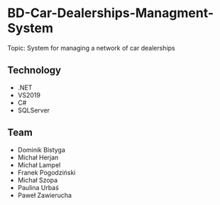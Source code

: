 # BD-Car-Dealerships-Managment-System
Topic: System for managing a network of car dealerships

## Technology
- .NET
- VS2019
- C#
- SQLServer

## Team
- Dominik Bistyga
- Michał Herjan 
- Michał Lampel
- Franek Pogodziński
- Michał Szopa
- Paulina Urbaś
- Paweł Zawierucha
